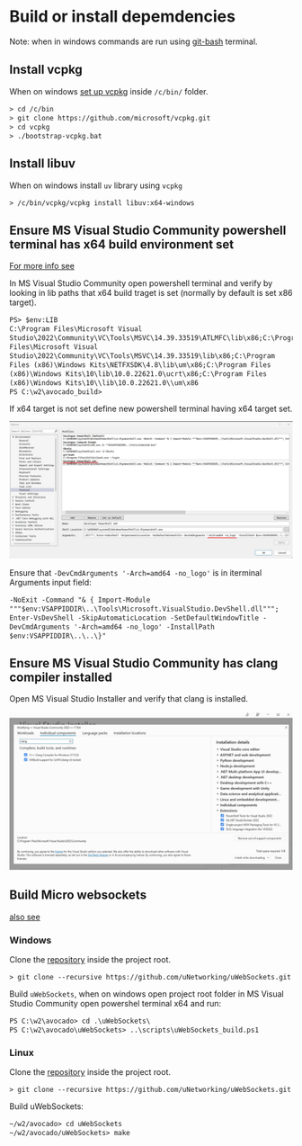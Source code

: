 # Build or install depemdencies

Note: when in windows commands are run using [git-bash](https://git-scm.com/downloads) terminal.

## Install vcpkg

When on windows [set up vcpkg](https://learn.microsoft.com/en-us/vcpkg/get_started/get-started?pivots=shell-cmd) inside `/c/bin/` folder. 

```
> cd /c/bin
> git clone https://github.com/microsoft/vcpkg.git
> cd vcpkg
> ./bootstrap-vcpkg.bat
```

## Install libuv

When on windows install `uv` library using `vcpkg`

```
> /c/bin/vcpkg/vcpkg install libuv:x64-windows
```
## Ensure MS Visual Studio Community powershell terminal has x64 build environment set

[For more info see](https://learn.microsoft.com/en-us/visualstudio/ide/reference/command-prompt-powershell?view=vs-2022)

In MS Visual Studio Community open powershell terminal and verify by looking in lib paths that x64 build traget is set (normally by default is set x86 target).

```
PS> $env:LIB
C:\Program Files\Microsoft Visual Studio\2022\Community\VC\Tools\MSVC\14.39.33519\ATLMFC\lib\x86;C:\Program Files\Microsoft Visual Studio\2022\Community\VC\Tools\MSVC\14.39.33519\lib\x86;C:\Program Files (x86)\Windows Kits\NETFXSDK\4.8\lib\um\x86;C:\Program Files (x86)\Windows Kits\10\lib\10.0.22621.0\ucrt\x86;C:\Program Files (x86)\Windows Kits\10\\lib\10.0.22621.0\\um\x86
PS C:\w2\avocado_build>
```

If x64 target is not set define new powershell terminal having x64 target set. 

![powersell terminal x64](doc/img/terminal_powershell_x64.jpg)

Ensure that `-DevCmdArguments '-Arch=amd64 -no_logo'` is in iterminal Arguments input field:

```
-NoExit -Command "& { Import-Module """$env:VSAPPIDDIR\..\Tools\Microsoft.VisualStudio.DevShell.dll"""; Enter-VsDevShell -SkipAutomaticLocation -SetDefaultWindowTitle -DevCmdArguments '-Arch=amd64 -no_logo' -InstallPath $env:VSAPPIDDIR\..\..\}"
```

## Ensure MS Visual Studio Community has clang compiler installed

Open MS Visual Studio Installer  and verify that clang is installed.

![ msva installerc settings ](doc/img/msvc_installer_settings_clang.jpg)




## Build Micro websockets

[also see](https://github.com/uNetworking/uWebSockets/actions/runs/8311531780/workflow)

### Windows

Clone the [repository](https://github.com/uNetworking/uWebSockets.git) inside the project root.


```
> git clone --recursive https://github.com/uNetworking/uWebSockets.git
```

Build `uWebSockets`, when on windows open project root folder in  MS Visual Studio Community open  powershel terminal x64 and run:

```
PS C:\w2\avocado> cd .\uWebSockets\
PS C:\w2\avocado\uWebSockets> ..\scripts\uWebSockets_build.ps1

```

### Linux

Clone the [repository](https://github.com/uNetworking/uWebSockets.git) inside the project root.


```
> git clone --recursive https://github.com/uNetworking/uWebSockets.git
```

Build uWebSockets:

```
~/w2/avocado> cd uWebSockets
~/w2/avocado/uWebSockets> make
```



